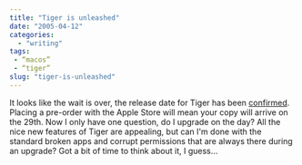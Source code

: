 ```yaml
---
title: "Tiger is unleashed"
date: "2005-04-12"
categories: 
  - "writing"
tags:
 - “macos”
 - “tiger”
slug: "tiger-is-unleashed"
---
```


It looks like the wait is over, the release date for Tiger has been [confirmed][1]. Placing a pre-order with the Apple Store will mean your copy will arrive on the 29th. Now I only have one question, do I upgrade on the day? All the nice new features of Tiger are appealing, but can I'm done with the standard broken apps and corrupt permissions that are always there during an upgrade? Got a bit of time to think about it, I guess…

[1]:	https://www.apple.com/pr/library/2005/apr/12tiger.html